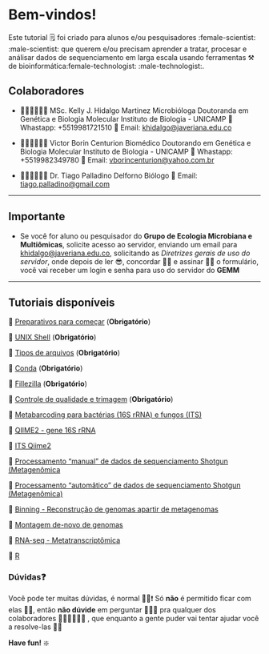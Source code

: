 # Bem-vindos!
Este tutorial 🗒 foi criado para alunos e/ou pesquisadores :female-scientist: :male-scientist: que querem e/ou precisam aprender a tratar, procesar e análisar dados de sequenciamento em larga escala usando ferramentas ⚒  de bioinformática:female-technologist: :male-technologist:. 

## Colaboradores

* 👩🏻‍💻👩🏻‍🔬 MSc. Kelly J. Hidalgo Martinez
Microbióloga
Doutoranda em Genética e Biologia Molecular
Instituto de Biologia - UNICAMP
📱 Whastapp: +5519981721510
📧 Email: khidalgo@javeriana.edu.co

* 👨🏻‍💻👨🏻‍🔬 Victor Borin Centurion
Biomédico
Doutorando em Genética e Biologia Molecular
Instituto de Biologia - UNICAMP
📱 Whastapp: +5519982349780
📧 Email: vborincenturion@yahoo.com.br

* 👨🏻‍💻👨🏻‍🔬 Dr. Tiago Palladino Delforno
Biólogo
📧 Email: tiago.palladino@gmail.com


---
    
## **Importante**
* Se você for aluno ou pesquisador do **Grupo de Ecologia Microbiana e Multiômicas**, solicite acesso ao servidor, enviando um email para khidalgo@javeriana.edu.co, solicitando as *Diretrizes gerais de uso do servidor*, onde depois de ler 😎, concordar 👌🏼 e assinar ✍🏼 o formulário, você vai receber um login e senha para uso do servidor do **GEMM**


---
## Tutoriais disponíveis
🔗 [Preparativos para começar](https://github.com/GEMM-DRM/Tutoriais-GEMM/blob/master/preparativos_para_come%C3%A7ar.md) (**Obrigatório**)

🔗 [UNIX Shell](https://github.com/GEMM-DRM/Tutoriais-GEMM/blob/master/UNIX_Shell.md) (**Obrigatório**)

🔗 [Tipos de arquivos](https://) (**Obrigatório**)

🔗 [Conda](https://) (**Obrigatório**)

🔗 [Fillezilla](https://) (**Obrigatório**)

🔗 [Controle de qualidade e trimagem](https://) (**Obrigatório**)

🔗 [Metabarcoding para bactérias (16S rRNA) e fungos (ITS)](https://)

🔗 [QIIME2 - gene 16S rRNA](https://)

🔗 [ITS Qiime2](https://)

🔗 [Processamento “manual” de dados de sequenciamento Shotgun (Metagenômica](https://)

🔗 [Processamento “automâtico” de dados de sequenciamento Shotgun (Metagenômica)](https://)

🔗 [Binning - Reconstrução de genomas apartir de metagenomas](https://)

🔗 [Montagem de-novo de genomas](https://)

🔗 [RNA-seq - Metatranscriptômica](https://)

🔗 [R](https://)


### Dúvidas❓ 
Você pode ter muitas dúvidas, é normal 👍🏼❗️ Só **não** é permitido ficar com elas 👎🏼, então **não dúvide** em perguntar  🙋🏻‍♀️  pra qualquer dos colaboradores 👩🏻‍💻👨🏻‍💻 , que enquanto a gente puder vai tentar ajudar você a resolve-las 🙌🏼 

**Have fun!** :sparkle: 

 
